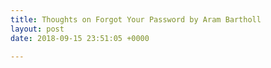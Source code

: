 ```yaml
---
title: Thoughts on Forgot Your Password by Aram Bartholl
layout: post
date: 2018-09-15 23:51:05 +0000

---
```

